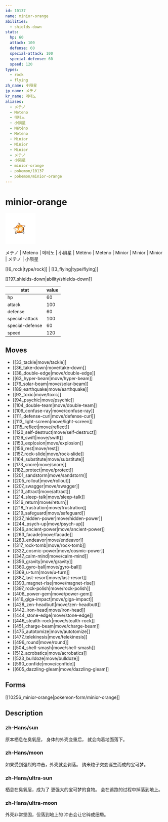 ```yaml
---
id: 10137
name: minior-orange
abilities:
  - shields-down
stats:
  hp: 60
  attack: 100
  defense: 60
  special-attack: 100
  special-defense: 60
  speed: 120
types:
  - rock
  - flying
zh_name: 小陨星
jp_name: メテノ
kr_name: 메테노
aliases:
  - メテノ
  - Meteno
  - 메테노
  - 小隕星
  - Météno
  - Meteno
  - Minior
  - Minior
  - Minior
  - メテノ
  - 小陨星
  - minior-orange
  - pokemon/10137
  - pokemon/minior-orange
---
```

# minior-orange

![](https://raw.githubusercontent.com/PokeAPI/sprites/master/sprites/pokemon/10137.png)

メテノ | Meteno | 메테노 | 小隕星 | Météno | Meteno | Minior | Minior | Minior | メテノ | 小陨星

[[6_rock|type/rock]] | [[3_flying|type/flying]]

[[197_shields-down|ability/shields-down]]

|stat|value|
|---|---|
|hp|60|
|attack|100|
|defense|60|
|special-attack|100|
|special-defense|60|
|speed|120|


## Moves

- [[33_tackle|move/tackle]]
- [[36_take-down|move/take-down]]
- [[38_double-edge|move/double-edge]]
- [[63_hyper-beam|move/hyper-beam]]
- [[76_solar-beam|move/solar-beam]]
- [[89_earthquake|move/earthquake]]
- [[92_toxic|move/toxic]]
- [[94_psychic|move/psychic]]
- [[104_double-team|move/double-team]]
- [[109_confuse-ray|move/confuse-ray]]
- [[111_defense-curl|move/defense-curl]]
- [[113_light-screen|move/light-screen]]
- [[115_reflect|move/reflect]]
- [[120_self-destruct|move/self-destruct]]
- [[129_swift|move/swift]]
- [[153_explosion|move/explosion]]
- [[156_rest|move/rest]]
- [[157_rock-slide|move/rock-slide]]
- [[164_substitute|move/substitute]]
- [[173_snore|move/snore]]
- [[182_protect|move/protect]]
- [[201_sandstorm|move/sandstorm]]
- [[205_rollout|move/rollout]]
- [[207_swagger|move/swagger]]
- [[213_attract|move/attract]]
- [[214_sleep-talk|move/sleep-talk]]
- [[216_return|move/return]]
- [[218_frustration|move/frustration]]
- [[219_safeguard|move/safeguard]]
- [[237_hidden-power|move/hidden-power]]
- [[244_psych-up|move/psych-up]]
- [[246_ancient-power|move/ancient-power]]
- [[263_facade|move/facade]]
- [[283_endeavor|move/endeavor]]
- [[317_rock-tomb|move/rock-tomb]]
- [[322_cosmic-power|move/cosmic-power]]
- [[347_calm-mind|move/calm-mind]]
- [[356_gravity|move/gravity]]
- [[360_gyro-ball|move/gyro-ball]]
- [[369_u-turn|move/u-turn]]
- [[387_last-resort|move/last-resort]]
- [[393_magnet-rise|move/magnet-rise]]
- [[397_rock-polish|move/rock-polish]]
- [[408_power-gem|move/power-gem]]
- [[416_giga-impact|move/giga-impact]]
- [[428_zen-headbutt|move/zen-headbutt]]
- [[442_iron-head|move/iron-head]]
- [[444_stone-edge|move/stone-edge]]
- [[446_stealth-rock|move/stealth-rock]]
- [[451_charge-beam|move/charge-beam]]
- [[475_autotomize|move/autotomize]]
- [[477_telekinesis|move/telekinesis]]
- [[496_round|move/round]]
- [[504_shell-smash|move/shell-smash]]
- [[512_acrobatics|move/acrobatics]]
- [[523_bulldoze|move/bulldoze]]
- [[590_confide|move/confide]]
- [[605_dazzling-gleam|move/dazzling-gleam]]

## Forms



[[10256_minior-orange|pokemon-form/minior-orange]]

## Description

### zh-Hans/sun

原本栖息在臭氧层，
身体的外壳变重后，
就会向着地面落下。

### zh-Hans/moon

如果受到强烈的冲击，外壳就会剥落。
纳米粒子突变诞生而成的宝可梦。

### zh-Hans/ultra-sun

栖息在臭氧层，成为了
更强大的宝可梦的食物。
会在逃跑的过程中掉落到地上。

### zh-Hans/ultra-moon

外壳非常坚固，但落到地上的
冲击会让它碎成细屑。

